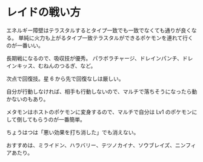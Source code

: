 # レイドの戦い方

エネルギー障壁はテラスタルするとタイプ一致でも一致でなくても通りが良くなる。
単純に火力も上がるタイプ一致テラスタルができるポケモンを連れて行くのが一番いい。

長期戦になるので、吸収技が優秀。
パラボラチャージ、ドレインパンチ、ドレインキッス、むねんのつるぎ、など。

次点で回復技。星 6 から先で回復なしは厳しい。

自分が行動しなければ、相手も行動しないので、マルチで落ちそうになったら動かないのもあり。

メタモンはホストのポケモンに変身するので、マルチで自分は Lv1 のポケモンにして倒してもらうのが一番簡単。

ちょうはつは「悪い効果を打ち消した」でも消えない。

おすすめは、ミライドン、ハラバリー、テツノカイナ、ソウブレイズ、ニンフィアあたり。
